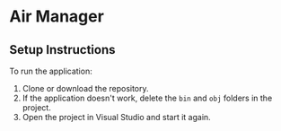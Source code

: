 # Air Manager

## Setup Instructions

To run the application:
1. Clone or download the repository.
2. If the application doesn't work, delete the `bin` and `obj` folders in the project.
3. Open the project in Visual Studio and start it again.


